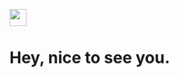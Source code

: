 <img src="https://emojis.slackmojis.com/emojis/images/1531849430/4246/blob-sunglasses.gif?1531849430" width="30"/><h1>Hey, nice to see you.</h1>


<!--
### Hi there 👋
**colar245/colar245** is a ✨ _special_ ✨ repository because its `README.md` (this file) appears on your GitHub profile.

Here are some ideas to get you started:

- 🔭 I’m currently working on ...
- 🌱 I’m currently learning ...
- 👯 I’m looking to collaborate on ...
- 🤔 I’m looking for help with ...
- 💬 Ask me about ...
- 📫 How to reach me: ...
- ⚡ Fun fact: ...
-->